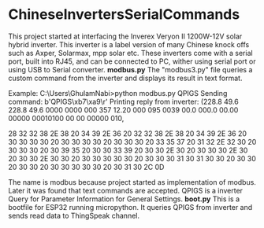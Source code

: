 # ChineseInvertersSerialCommands
This project started at interfacing the Inverex Veryon II 1200W-12V solar hybrid inverter. This inverter is a label version of many Chinese knock offs such as Axper, Solarmax, mpp solar etc. 
These inverters come with a serial port, built into RJ45, and can be connected to PC, wither using serial port or using USB to Serial converter.
**modbus.py**
The "modbus3.py" file queries a custom command from the inverter and displays its result in text format.

Example: 
C:\Users\GhulamNabi>python modbus.py QPIGS
Sending command:
b'QPIGS\xb7\xa9\r'
Printing reply from inverter:
(228.8 49.6 228.8 49.6 0000 0000 000 357 12.20 000 095 0039 00.0 000.0 00.00 00000 00010100 00 00 00000 010,

28 32 32 38 2E 38 20 34 39 2E 36 20 32 32 38 2E 38 20 34 39 2E 36 20 30 30 30 30 20 30 30 30 30 20 30 30 30 20 33 35 37 20 31 32 2E 32 30 20 30 30 30 20 30 39 35 20 30 30 33 39 20 30 30 2E 30 20 30 30 30 2E 30 20 30 30 2E 30 30 20 30 30 30 30 30 20 30 30 30 31 30 31 30 30 20 30 30 20 30 30 20 30 30 30 30 30 20 30 31 30 2C 0D

The name is modbus because project started as implementation of modbus. Later it was found that text commands are accepted. QPIGS is a inverter Query for Parameter Information for General Settings. 
**boot.py**
This is a bootfile for ESP32 running micropython. It queries QPIGS from inverter and sends read data to ThingSpeak channel.
